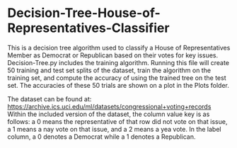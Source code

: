 # Decision-Tree-House-of-Representatives-Classifier
This is a decision tree algorithm used to classify a House of Representatives Member as Democrat or Republican based on their votes for key issues. Decision-Tree.py includes the training algorithm. Running this file will create 50 training and test set splits of the dataset, train the algorithm on the training set, and compute the accuracy of using the trained tree on the test set. The accuracies of these 50 trials are shown on a plot in the Plots folder.

The dataset can be found at: https://archive.ics.uci.edu/ml/datasets/congressional+voting+records
Within the included version of the dataset, the column value key is as follows: a 0 means the representative of that row did not vote on that issue, a 1 means a nay vote on that issue, and a 2 means a yea vote. In the label column, a 0 denotes a Democrat while a 1 denotes a Republican.
